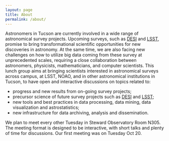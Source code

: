 ```yaml
---
layout: page
title: About
permalink: /about/
---
```


Astronomers in Tucson are currently involved in a wide range of astronomical survey projects. Upcoming surveys, such as [DESI](http://desi.lbl.gov/) and [LSST](http://lsst.org/), promise to bring transformational scientific opportunities for new discoveries in astronomy. At the same time, we are also facing new challenges on how to utilize big data coming from these survey at unprecedented scales, requiring a close collaboration between astronomers, physicists, mathematicians, and computer scientists. This lunch group aims at bringing scientists interested in astronomical surveys across campus, at LSST, NOAO, and in other astronomical institutions in Tucson, to have open and interactive discussions on topics related to:

- progress and new results from on-going survey projects;
- precursor science of future survey projects such as [DESI](http://desi.lbl.gov/) and [LSST](http://lsst.org/);
- new tools and best practices in data processing, data mining, data visualization and astrostatistics;
- new infrastructure for data archiving, analysis and dissemination.

 We plan to meet every other Tuesday in Steward Observatory Room N305. The meeting format is designed to be interactive,  with short talks and plenty of time for discussions. Our first meeting was on Tuesday Oct 20. 
